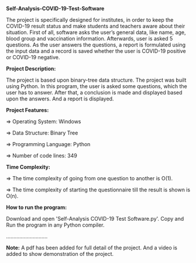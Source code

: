 **Self-Analysis-COVID-19-Test-Software**

The project is specifically designed for institutes, in order to keep the COVID-19 result status and make students and teachers aware about their situation. First of all, software asks the user’s general data, like name, age, blood group and vaccination information. Afterwards, user is asked 5 questions. As the user answers the questions, a report is formulated using the input data and a record is saved whether the user is COVID-19 positive or COVID-19 negative.  

**Project Description:**

The project is based upon binary-tree data structure. The project was built using Python. In this program, the user is asked some questions, which the user has to answer. After that, a conclusion is made and displayed based upon the answers. And a report is displayed.

**Project Features:**

=> Operating System: Windows

=> Data Structure: Binary Tree

=> Programming Language: Python

=> Number of code lines: 349




**Time Complexity:**

=> The time complexity of going from one question to another is O(1).

=> The time complexity of starting the questionnaire till the result is shown is O(n).

**How to run the program:**

Download and open 'Self-Analysis COVID-19 Test Software.py'. Copy and Run the program in any Python compiler.

............................

**Note:**
A pdf has been added for full detail of the project. And a video is added to show demonstration of the project.
